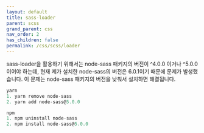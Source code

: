 ```yaml
---
layout: default
title: sass-loader
parent: scss
grand_parent: css
nav_order: 2
has_children: false
permalink: /css/scss/loader
---
```


sass-loader을 활용하기 위해서는 node-sass 패키지의 버전이 ^4.0.0 이거나 ^5.0.0 이어야 하는데, 현재 제가 설치한 node-sass의 버전은 6.0.1이기 때문에 문제가 발생했습니다. 이 문제는 node-sass 패키지의 버전을 낮춰서 설치하면 해결됩니다.

``` javascript
yarn
1. yarn remove node-sass
2. yarn add node-sass@5.0.0
```

``` javascript
npm
1. npm uninstall node-sass
2. npm install node-sass@5.0.0
```
